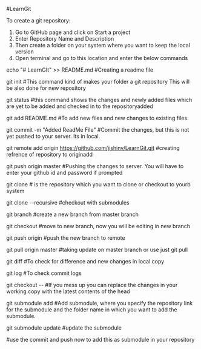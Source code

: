 #LearnGit 

To create a git repository:
1. Go to GitHub page and click on Start a project
2. Enter Repository Name and Description
3. Then create a folder on your system where you want to keep the local version
4. Open terminal and go to this location and enter the below commands

echo  "# LearnGIt" >> README.md
#Creating a readme file

git init
#This command kind of makes your folder a git repository This will be also done for new repository

git status
#this command shows the changes and newly added files which are yet to be added and checked in to the repositoryadded

git add README.md
#To add new files and new changes to existing files.


git commit -m "Added ReadMe File"
#Commit the changes, but this is not yet pushed to your server. Its in local.

git remote add origin https://github.com/jishinv/LearnGit.git
#creating refrence of repository to originadd

git push origin master
#Pushing the changes to server. You will have to enter your github id and password if prompted

git clone  <url>
#<url> is the repository which you want to clone or checkout to yourb system


git clone  <url>   --recursive
#checkout with submodules


git branch <new-branch>
#create a new branch from master branch

git checkout <new-branch>
#move to new branch, now you will be editing in new branch

git push origin <new-branch>
#push the new branch to remote

git pull origin master
#taking update on master branch or use just git pull


git diff
#To check for difference  and new changes in local copy


git log
#To check commit logs

git checkout --<filename>
#If you mess up you can replace the changes in your working copy with the latest contents of the head


git submodule add <submodule url> <foldername>
#Add submodule, where you specify the repository link for the submodule and the folder name in which you want to add the submodule.

git submodule update
#update the submodule

#use the commit and push now to add this as submodule in your repository
